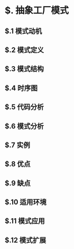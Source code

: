 # $. 抽象工厂模式

## $.1 模式动机

## $.2 模式定义

## $.3 模式结构

## $.4 时序图

## $.5 代码分析

## $.6 模式分析

## $.7 实例

## $.8 优点

## $.9 缺点

## $.10 适用环境

## $.11 模式应用

## $.12 模式扩展
